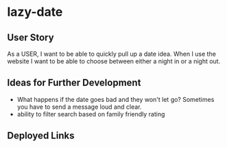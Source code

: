 # lazy-date

## User Story
As a USER, I want to be able to quickly pull up a date idea. When I use the website I want to be able to choose between either a night in or a night out. 

## Ideas for Further Development
- What happens if the date goes bad and they won't let go? Sometimes you have to send a message loud and clear. 
- ability to filter search based on family friendly rating

## Deployed Links